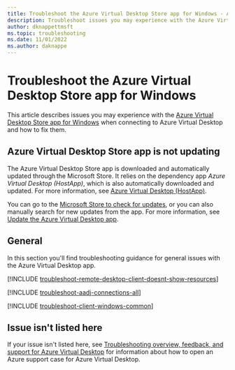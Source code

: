 ```yaml
---
title: Troubleshoot the Azure Virtual Desktop Store app for Windows - Azure Virtual Desktop
description: Troubleshoot issues you may experience with the Azure Virtual Desktop Store app for Windows when connecting to Azure Virtual Desktop.
author: dknappettmsft
ms.topic: troubleshooting
ms.date: 11/01/2022
ms.author: daknappe
---
```


# Troubleshoot the Azure Virtual Desktop Store app for Windows

This article describes issues you may experience with the [Azure Virtual Desktop Store app for Windows](/azure/virtual-desktop/users/connect-windows-azure-virtual-desktop-app?toc=%2Fazure%2Fvirtual-desktop%2Ftoc.json) when connecting to Azure Virtual Desktop and how to fix them.

## Azure Virtual Desktop Store app is not updating

The Azure Virtual Desktop Store app is downloaded and automatically updated through the Microsoft Store. It relies on the dependency app *Azure Virtual Desktop (HostApp)*, which is also automatically downloaded and updated. For more information, see [Azure Virtual Desktop (HostApp)](/azure/virtual-desktop/users/client-features-windows-azure-virtual-desktop-app#azure-virtual-desktop-hostapp).

You can go to the [Microsoft Store to check for updates](https://aka.ms/AVDStoreClient), or you can also manually search for new updates from the app. For more information, see [Update the Azure Virtual Desktop app](/azure/virtual-desktop/users/client-features-windows-azure-virtual-desktop-app#update-the-azure-virtual-desktop-app).

## General

In this section you'll find troubleshooting guidance for general issues with the Azure Virtual Desktop app.

[!INCLUDE [troubleshoot-remote-desktop-client-doesnt-show-resources](includes/include-troubleshoot-remote-desktop-client-doesnt-show-resources.md)]

[!INCLUDE [troubleshoot-aadj-connections-all](includes/include-troubleshoot-azure-ad-joined-connections-all.md)]

[!INCLUDE [troubleshoot-client-windows-common](includes/include-troubleshoot-client-windows-common.md)]

## Issue isn't listed here

If your issue isn't listed here, see [Troubleshooting overview, feedback, and support for Azure Virtual Desktop](/azure/virtual-desktop/troubleshoot-set-up-overview) for information about how to open an Azure support case for Azure Virtual Desktop.